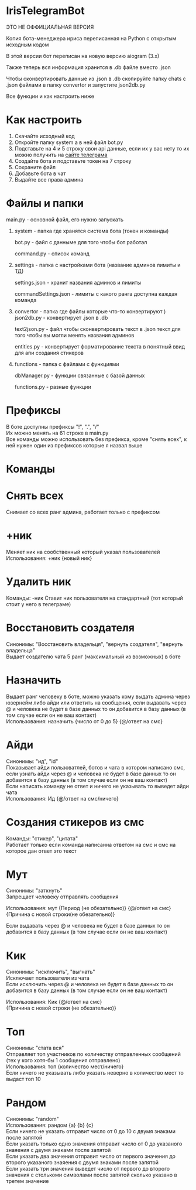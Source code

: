# IrisTelegramBot
ЭТО НЕ ОФФИЦИАЛЬНАЯ ВЕРСИЯ  

Копия бота-менеджера ириса переписанная на Python с открытым исходным кодом  

В этой версии бот переписан на новую версию aiogram (3.x)  

Также теперь вся информация хранится в .db файле вместо .json  

Чтобы сконвертировать данные из .json в .db скопируйте папку chats с .json файлами в папку convertor и запустите json2db.py  

Все функции и как настроить ниже  

# Как настроить
1) Скачайте исходный код
2) Откройте папку system а в ней файл bot.py
3) Подставьте на 4 и 5 строку свои api данные, если их у вас нету то их можно получить на <a href="https://my.telegram.org/auth">сайте телеграма</a>
4) Создайте бота и подставьте токен на 7 строку
5) Сохраните файл
6) Добавьте бота в чат
7) Выдайте все права админа

# Файлы и папки
main.py - основной файл, его нужно запускать  
1) system - папка где хранятся система бота (токен и команды)
   
   bot.py - файл с данныме для того чтобы бот работал
   
   command.py - список команд
   
2) settings - папка с настройками бота (название админов лимиты и ТД)
 
   settings.json - хранит названия админов и лимиты
   
   commandSettings.json - лимиты с какого ранга доступна каждая команда
   
3) convertor - папка где файлы которые что-то конвертируют
)   
   json2db.py - конвертирует .json в .db

   text2json.py - файл чтобы сконвертировать текст в .json текст для того чтобы вы могли менять названия админов
   
   entities.py - конвертирует форматирование текста в понятный ввид для апи создания стикеров  
4) functions - папка с файлами с функциями

   dbManager.py - функции связанные с базой данных
   
   functions.py - разные функции  

# Префиксы
В боте доступны префиксы "!", ".", "/"  
Их можно менять на 61 строке в main.py  
Все команды можно использовать без префикса, кроме "снять всех", к ней нужен один из префиксов которые я назвал выше  

# Команды
# Снять всех
Снимает со всех ранг админа, работает только с префиксом
# +ник
Меняет ник на сообственный который указал пользователей  
Использования: +ник {новый ник}
# Удалить ник
Команды: -ник
Ставит ник пользователя на стандартный (тот который стоит у него в телеграме)
# Восстановить создателя
Синонимы: "Восстановить владельця", "вернуть создателя", "вернуть владельца"  
Выдает создателю чата 5 ранг (максимальный из возможных) в боте
# Назначить
Выдает ранг человеку в боте, можно указать кому выдать админа через юзернейм либо айди или ответить на сообщения, если выдавать через @ и человека не будет в базе данных то он добавится в базу данных (в том случае если он не ваш контакт)  
Использования: назначить {число от 0 до 5} {@/ответ на смс}
# Айди
Синонимы: "ид", "id"  
Показывает айди пользоватлей, ботов и чата в котором написано смс, если узнать айди через @ и человека не будет в базе данных то он добавится в базу данных (в том случае если он не ваш контакт)  
Если написать команду не ответ и ничего не указывать то выведет айди чата  
Использования: Ид {@/ответ на смс/ничего}
# Создания стикеров из смс
Команды: "стикер", "цитата"  
Работает только если команда написанна ответом на смс и смс на которое дан ответ это текст   
# Мут
Синонимы: "заткнуть"  
Запрещает человеку отправлять сообщения  

Использования: мут {Период (не обезательно)} {@/ответ на смс}  
{Причина с новой строки(не обезательно)}  
 
Если выдавать через @ и человека не будет в базе данных то он добавится в базу данных (в том случае если он не ваш контакт)  

# Кик
Синонимы: "исключить", "выгнать"  
Исключает пользователя из чата  
Если исключить через @ и человека не будет в базе данных то он добавится в базу данных (в том случае если он не ваш контакт)  

Использования: Кик {@/ответ на смс}  
{Причина с новой строки (не обезательно)}  

# Топ
Синонимы: "стата вся"  
Отправляет топ участников по количеству отправленных сообщений (тех у кого хотя-бы 1 сообщения отправлено)  
Использования: топ {количество мест/ничего}  
Если ничего не указывать либо указать неверно в количество мест то выдаст топ 10  

# Рандом
Синонимы: "random"  
Использования: рандом {a} {b} {c}  
Если ничего не указать отправит число от 0 до 10 с двумя знаками после запятой  
Если указать только одно значения отправит число от 0 до указаного знаяения с двумя знаками после запятой  
Если указать два значения отправит число от первого значения до второго указаного знаяения с двумя знаками после запятой   
Если указать три значения выведет число от первого до второго значения с столькоми символами после запятой сколько указано в третем значение  
